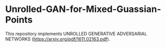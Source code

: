 # Unrolled-GAN-for-Mixed-Guassian-Points
This repository implements UNROLLED GENERATIVE ADVERSARIAL NETWORKS (https://arxiv.org/pdf/1611.02163.pdf).
